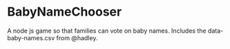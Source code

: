 # BabyNameChooser
A node js game so that families can vote on baby names. Includes the data-baby-names.csv from @hadley. 
